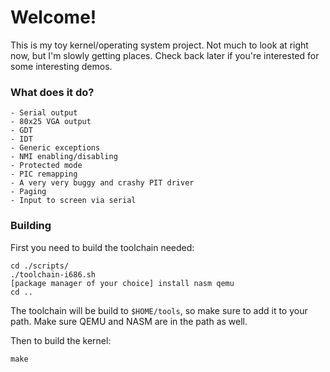 # Welcome!

This is my toy kernel/operating system project. Not much to look at right now,
but I'm slowly getting places. Check back later if you're interested for some
interesting demos.

### What does it do?

```
- Serial output
- 80x25 VGA output
- GDT
- IDT
- Generic exceptions
- NMI enabling/disabling
- Protected mode
- PIC remapping
- A very very buggy and crashy PIT driver
- Paging
- Input to screen via serial
```

### Building

First you need to build the toolchain needed:
```
cd ./scripts/
./toolchain-i686.sh
[package manager of your choice] install nasm qemu
cd ..
```
The toolchain will be build to `$HOME/tools`, so make sure to add it to your path.
Make sure QEMU and NASM are in the path as well.

Then to build the kernel:
```
make
```
